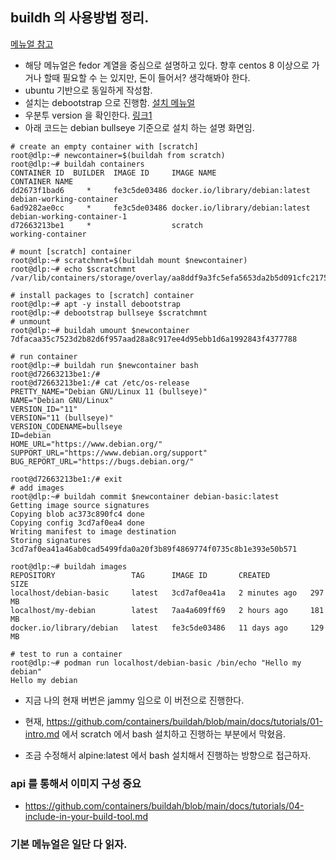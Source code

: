 ## buildh 의 사용방법 정리.

[메뉴얼 참고](https://github.com/containers/buildah/blob/main/docs/tutorials/01-intro.md)

- 해당 메뉴얼은 fedor 계열을 중심으로 설명하고 있다. 향후 centos 8 이상으로 가거나 할때 필요할 수 는 있지만, 돈이 들어서? 생각해봐야 한다.
- ubuntu 기반으로 동일하게 작성함.
- 설치는 debootstrap 으로 진행함. [설치 메뉴얼](https://manpages.ubuntu.com/manpages/jammy/man8/debootstrap.8.html)
- 우분투 version 을 확인한다. [링크1](https://www.delftstack.com/ko/howto/linux/how-to-check-the-version-of-ubuntu/)
- 아래 코드는 debian bullseye 기준으로 설치 하는 설명 화면임.

```
# create an empty container with [scratch]
root@dlp:~# newcontainer=$(buildah from scratch)
root@dlp:~# buildah containers
CONTAINER ID  BUILDER  IMAGE ID     IMAGE NAME                       CONTAINER NAME
dd2673f1bad6     *     fe3c5de03486 docker.io/library/debian:latest  debian-working-container
6ad9282ae0cc     *     fe3c5de03486 docker.io/library/debian:latest  debian-working-container-1
d72663213be1     *                  scratch                          working-container

# mount [scratch] container
root@dlp:~# scratchmnt=$(buildah mount $newcontainer)
root@dlp:~# echo $scratchmnt
/var/lib/containers/storage/overlay/aa8ddf9a3fc5efa5653da2b5d091cfc21759e18c7db1945caf30ce42f98319f6/merged

# install packages to [scratch] container
root@dlp:~# apt -y install debootstrap
root@dlp:~# debootstrap bullseye $scratchmnt
# unmount
root@dlp:~# buildah umount $newcontainer
7dfacaa35c7523d2b82d6f957aad28a8c917ee4d95ebb1d6a1992843f4377788

# run container
root@dlp:~# buildah run $newcontainer bash
root@d72663213be1:/#
root@d72663213be1:/# cat /etc/os-release
PRETTY_NAME="Debian GNU/Linux 11 (bullseye)"
NAME="Debian GNU/Linux"
VERSION_ID="11"
VERSION="11 (bullseye)"
VERSION_CODENAME=bullseye
ID=debian
HOME_URL="https://www.debian.org/"
SUPPORT_URL="https://www.debian.org/support"
BUG_REPORT_URL="https://bugs.debian.org/"

root@d72663213be1:/# exit
# add images
root@dlp:~# buildah commit $newcontainer debian-basic:latest
Getting image source signatures
Copying blob ac373c890fc4 done
Copying config 3cd7af0ea4 done
Writing manifest to image destination
Storing signatures
3cd7af0ea41a46ab0cad5499fda0a20f3b89f4869774f0735c8b1e393e50b571

root@dlp:~# buildah images
REPOSITORY                 TAG      IMAGE ID       CREATED         SIZE
localhost/debian-basic     latest   3cd7af0ea41a   2 minutes ago   297 MB
localhost/my-debian        latest   7aa4a609ff69   2 hours ago     181 MB
docker.io/library/debian   latest   fe3c5de03486   11 days ago     129 MB

# test to run a container
root@dlp:~# podman run localhost/debian-basic /bin/echo "Hello my debian"
Hello my debian
```

- 지금 나의 현재 버번은 jammy 임으로 이 버전으로 진행한다.

- 현재, https://github.com/containers/buildah/blob/main/docs/tutorials/01-intro.md 에서 scratch 에서 bash 설치하고 진행하는 부분에서 막혔음.
- 조금 수정해서 alpine:latest 에서 bash 설치해서 진행하는 방향으로 접근하자.

### api 를 통해서 이미지 구성 중요
- https://github.com/containers/buildah/blob/main/docs/tutorials/04-include-in-your-build-tool.md

### 기본 메뉴얼은 일단 다 읽자.

